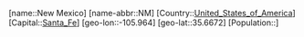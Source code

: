 ﻿---
location: [35.6672,-105.964]
type: State
tags:
- geo/State


SpocWebEntityId: 36058
isDeleted: false
confidential: public

---
[name::New Mexico]
[name-abbr::NM]
[Country::[United_States_of_America](geo/Continent/North-America/United_States_of_America.md)]
[Capital::[Santa_Fe](geo/Continent/North-America/United_States_of_America/New_Mexico/Santa_Fe.md)]
[geo-lon::-105.964]
[geo-lat::35.6672]
[Population::]


